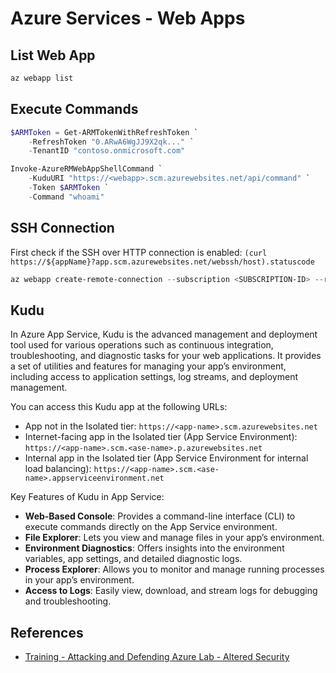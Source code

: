 # Azure Services - Web Apps

## List Web App

```ps1
az webapp list
```

## Execute Commands

```ps1
$ARMToken = Get-ARMTokenWithRefreshToken `
    -RefreshToken "0.ARwA6WgJJ9X2qk..." `
    -TenantID "contoso.onmicrosoft.com"

Invoke-AzureRMWebAppShellCommand `
    -KuduURI "https://<webapp>.scm.azurewebsites.net/api/command" `
    -Token $ARMToken `
    -Command "whoami"
```

## SSH Connection

First check if the SSH over HTTP connection is enabled: `(curl https://${appName}?app.scm.azurewebsites.net/webssh/host).statuscode`

```powershell
az webapp create-remote-connection --subscription <SUBSCRIPTION-ID> --resource-group <RG-NAME> -n <APP-SERVICE-NAME>
```

## Kudu

In Azure App Service, Kudu is the advanced management and deployment tool used for various operations such as continuous integration, troubleshooting, and diagnostic tasks for your web applications. It provides a set of utilities and features for managing your app’s environment, including access to application settings, log streams, and deployment management.

You can access this Kudu app at the following URLs:

* App not in the Isolated tier: `https://<app-name>.scm.azurewebsites.net`
* Internet-facing app in the Isolated tier (App Service Environment): `https://<app-name>.scm.<ase-name>.p.azurewebsites.net`
* Internal app in the Isolated tier (App Service Environment for internal load balancing): `https://<app-name>.scm.<ase-name>.appserviceenvironment.net`

Key Features of Kudu in App Service:

* **Web-Based Console**: Provides a command-line interface (CLI) to execute commands directly on the App Service environment.
* **File Explorer**: Lets you view and manage files in your app’s environment.
* **Environment Diagnostics**: Offers insights into the environment variables, app settings, and detailed diagnostic logs.
* **Process Explorer**: Allows you to monitor and manage running processes in your app’s environment.
* **Access to Logs**: Easily view, download, and stream logs for debugging and troubleshooting.

## References

* [Training - Attacking and Defending Azure Lab - Altered Security](https://www.alteredsecurity.com/azureadlab)
